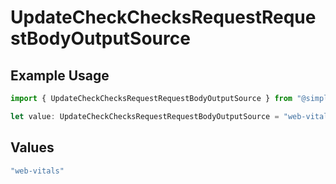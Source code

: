 # UpdateCheckChecksRequestRequestBodyOutputSource

## Example Usage

```typescript
import { UpdateCheckChecksRequestRequestBodyOutputSource } from "@simplesagar/vercel/models/updatecheckop.js";

let value: UpdateCheckChecksRequestRequestBodyOutputSource = "web-vitals";
```

## Values

```typescript
"web-vitals"
```